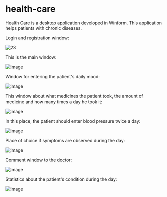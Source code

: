 # health-care
Health Care is a desktop application developed in Winform. This application helps patients with chronic diseases. 

Login and registration window:

![23](https://github.com/Maxsetovich/health-care/assets/107585969/2a2801b2-148b-4418-8612-75c03de59765)

This is the main window:

![image](https://github.com/Maxsetovich/health-care/assets/107585969/79ed7d20-fcb2-4301-89f9-dcf19ea081c2)

Window for entering the patient's daily mood:

![image](https://github.com/Maxsetovich/health-care/assets/107585969/0c867c50-b6d4-49b5-9689-13c17c52ae97)

This window about what medicines the patient took, the amount of medicine and how many times a day he took it:

![image](https://github.com/Maxsetovich/health-care/assets/107585969/a60e5e56-2dd3-4b8f-986b-03e8bb460c81)

In this place, the patient should enter blood pressure twice a day:

![image](https://github.com/Maxsetovich/health-care/assets/107585969/fa01db86-dec7-4d8b-be19-d6c99081de71)

Place of choice if symptoms are observed during the day:

![image](https://github.com/Maxsetovich/health-care/assets/107585969/8a8fbeae-646f-4efe-a2d7-50f24a0e2b4e)

Comment window to the doctor:

![image](https://github.com/Maxsetovich/health-care/assets/107585969/28c6c878-2292-41ed-a402-0b92032f7107)

Statistics about the patient's condition during the day:

![image](https://github.com/Maxsetovich/health-care/assets/107585969/c3e75918-51d9-4457-822b-f74c46863815)

